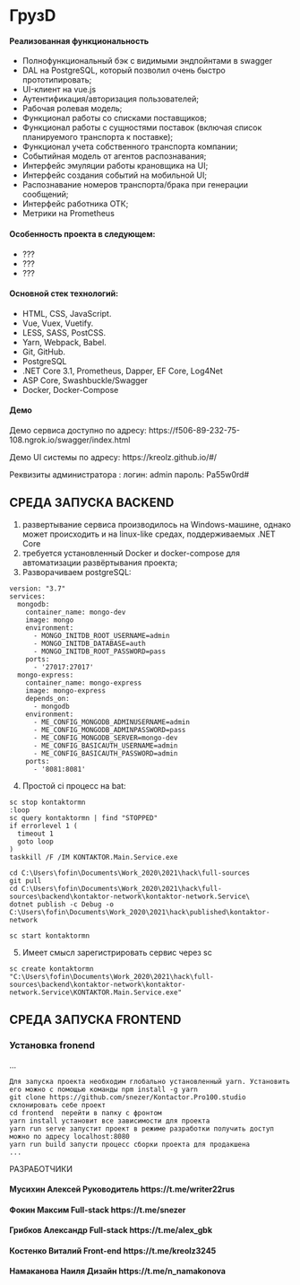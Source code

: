 <h1>ГрузD</h1>
<h4>Реализованная функциональность</h4>
<ul>
    <li>Полнофункциональный бэк с видимыми эндпойнтами в swagger</li>
    <li>DAL на PostgreSQL, который позволил очень быстро прототипировать;</li>    
    <li>UI-клиент на vue.js</li>
    <li>Аутентификация/авторизация пользователей;</li>
	<li>Рабочая ролевая модель;</li>
    <li>Функционал работы со списками поставщиков;</li>
	<li>Функционал работы с сущностями поставок (включая список планируемого транспорта к поставке);</li>
    <li>Функционал учета собственного транспорта компании;</li>
    <li>Событийная модель от агентов распознавания;</li>
    <li>Интерфейс эмуляции работы крановщика на UI;</li>
    <li>Интерфейс создания событий на мобильной UI;</li>
    <li>Распознавание номеров транспорта/брака при генерации сообщений;</li>
    <li>Интерфейс работника ОТК;</li>        
    <li>Метрики на Prometheus</li>
</ul> 
<h4>Особенность проекта в следующем:</h4>
<ul>
 <li>???</li>
 <li>???</li>
 <li>???</li>  
 </ul>
<h4>Основной стек технологий:</h4>
<ul>
	<li>HTML, CSS, JavaScript.</li>
	<li>Vue, Vuex, Vuetify.</li>
	<li>LESS, SASS, PostCSS.</li>
	<li>Yarn, Webpack, Babel.</li>
	<li>Git, GitHub.</li>
	<li>PostgreSQL</li>
	<li>.NET Core 3.1, Prometheus, Dapper, EF Core, Log4Net</li>
	<li>ASP Core, Swashbuckle/Swagger </li>
	<li>Docker, Docker-Compose</li>  
 </ul>
<h4>Демо</h4>
<p>Демо сервиса доступно по адресу: https://f506-89-232-75-108.ngrok.io/swagger/index.html </p>
<p>Демо UI системы по адресу: https://kreolz.github.io/#/ </p>
<p>Реквизиты администратора : логин: admin пароль: Pa55w0rd#</p>


СРЕДА ЗАПУСКА BACKEND
------------
1) развертывание сервиса производилось на Windows-машине, однако может происходить и на linux-like средах, поддерживаемых .NET Core
2) требуется установленный  Docker и docker-compose для автоматизации развёртывания проекта;
3) Разворачиваем postgreSQL:
```
version: "3.7"
services:
  mongodb:
    container_name: mongo-dev
    image: mongo
    environment:
      - MONGO_INITDB_ROOT_USERNAME=admin
      - MONGO_INITDB_DATABASE=auth
      - MONGO_INITDB_ROOT_PASSWORD=pass
    ports:
      - '27017:27017'
  mongo-express:
    container_name: mongo-express
    image: mongo-express
    depends_on:
      - mongodb
    environment:
      - ME_CONFIG_MONGODB_ADMINUSERNAME=admin
      - ME_CONFIG_MONGODB_ADMINPASSWORD=pass
      - ME_CONFIG_MONGODB_SERVER=mongo-dev
      - ME_CONFIG_BASICAUTH_USERNAME=admin
      - ME_CONFIG_BASICAUTH_PASSWORD=admin
    ports:
      - '8081:8081'
```
4) Простой ci процесс на bat:
```
sc stop kontaktormn
:loop
sc query kontaktormn | find "STOPPED"
if errorlevel 1 (
  timeout 1
  goto loop
)
taskkill /F /IM KONTAKTOR.Main.Service.exe

cd C:\Users\fofin\Documents\Work_2020\2021\hack\full-sources
git pull
cd C:\Users\fofin\Documents\Work_2020\2021\hack\full-sources\backend\kontaktor-network\kontaktor-network.Service\
dotnet publish -c Debug -o C:\Users\fofin\Documents\Work_2020\2021\hack\published\kontaktor-network

sc start kontaktormn
```
5) Имеет смысл зарегистрировать сервис через sc
 
```sc create kontaktormn "C:\Users\fofin\Documents\Work_2020\2021\hack\full-sources\backend\kontaktor-network\kontaktor-network.Service\KONTAKTOR.Main.Service.exe"```

СРЕДА ЗАПУСКА FRONTEND
------------
### Установка fronend
...
~~~
Для запуска проекта необходим глобально установленный yarn. Установить его можно с помощью команды npm install -g yarn
git clone https://github.com/snezer/Kontactor.Pro100.studio склонировать себе проект 
cd frontend  перейти в папку с фронтом
yarn install установит все зависимости для проекта 
yarn run serve запустит проект в режиме разработки получить доступ можно по адресу localhost:8080
yarn run build запусти процесс сборки проекта для продакшена
...
~~~


РАЗРАБОТЧИКИ

<h4>Мусихин Алексей Руководитель https://t.me/writer22rus</h4>
<h4>Фокин Максим Full-stack https://t.me/snezer</h4>
<h4>Грибков Александр Full-stack https://t.me/alex_gbk</h4>
<h4>Костенко Виталий Front-end https://t.me/kreolz3245</h4>
<h4>Намаканова Наиля Дизайн https://t.me/n_namakonova</h4>
